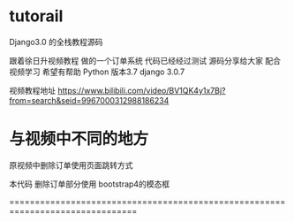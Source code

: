 # tutorail
Django3.0 的全栈教程源码

跟着徐日升视频教程 做的一个订单系统 代码已经经过测试 源码分享给大家 配合视频学习 希望有帮助
Python 版本3.7
django 3.0.7

视频教程地址
https://www.bilibili.com/video/BV1QK4y1x7Bj?from=search&seid=9967000312988186234



与视频中不同的地方
===============================================================================

原视频中删除订单使用页面跳转方式

本代码 删除订单部分使用 bootstrap4的模态框

===============================================================================

